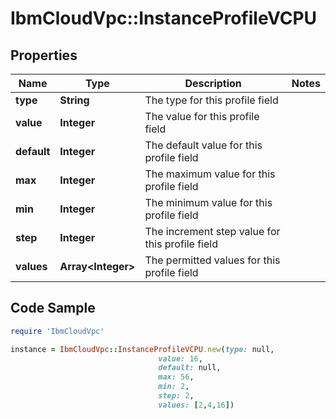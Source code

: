 # IbmCloudVpc::InstanceProfileVCPU

## Properties

Name | Type | Description | Notes
------------ | ------------- | ------------- | -------------
**type** | **String** | The type for this profile field | 
**value** | **Integer** | The value for this profile field | 
**default** | **Integer** | The default value for this profile field | 
**max** | **Integer** | The maximum value for this profile field | 
**min** | **Integer** | The minimum value for this profile field | 
**step** | **Integer** | The increment step value for this profile field | 
**values** | **Array&lt;Integer&gt;** | The permitted values for this profile field | 

## Code Sample

```ruby
require 'IbmCloudVpc'

instance = IbmCloudVpc::InstanceProfileVCPU.new(type: null,
                                 value: 16,
                                 default: null,
                                 max: 56,
                                 min: 2,
                                 step: 2,
                                 values: [2,4,16])
```



